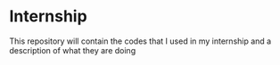# Internship
This repository will contain the codes that I used in my internship and a description of what they are doing
